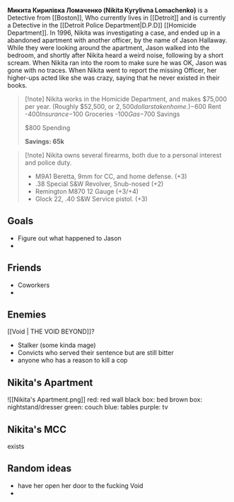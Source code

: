 **Микита Кирилівка Ломаченко (Nikita Kyrylivna Lomachenko)** is a Detective from [[Boston]], Who currently lives in [[Detroit]] and is currently a Detective in the [[Detroit Police Department|D.P.D]] [[Homicide Department]]. In 1996, Nikita was investigating a case, and ended up in a abandoned apartment with another officer, by the name of Jason Hallaway. While they were looking around the apartment, Jason walked into the bedroom, and shortly after Nikita heard a weird noise, following by a short scream. When Nikita ran into the room to make sure he was OK, Jason was gone with no traces. When Nikita went to report the missing Officer, her higher-ups acted like she was crazy, saying that he never existed in their books.

> [!note] Nikita works in the Homicide Department, and makes $75,000 per year. (Roughly $52,500, or $2,500 dollars taken home.)
> -$600 Rent
> -$400 Insurance
> -$100 Groceries
> -$100 Gas
> -$700 Savings
>
>	$800 Spending
> 
> **Savings: 65k**

>[!note] Nikita owns several firearms, both due to a personal interest and police duty.
>- M9A1 Beretta, 9mm for CC, and home defense. (+3)
>- .38 Special S&W Revolver, Snub-nosed (+2)
>- Remington M870 12 Gauge (+3/+4)
>- Glock 22, .40 S&W Service pistol. (+3)

## Goals
- Figure out what happened to Jason
- 

## Friends
- Coworkers
- 

## Enemies
[[Void | THE VOID BEYOND]]?
- Stalker (some kinda mage)
- Convicts who served their sentence but are still bitter
- anyone who has a reason to kill a cop

## Nikita's Apartment
![[Nikita's Apartment.png]]
red: red wall
black box: bed
brown box: nightstand/dresser
green: couch
blue: tables
purple: tv

## Nikita's MCC
exists

## Random ideas
- have her open her door to the fucking Void
- 